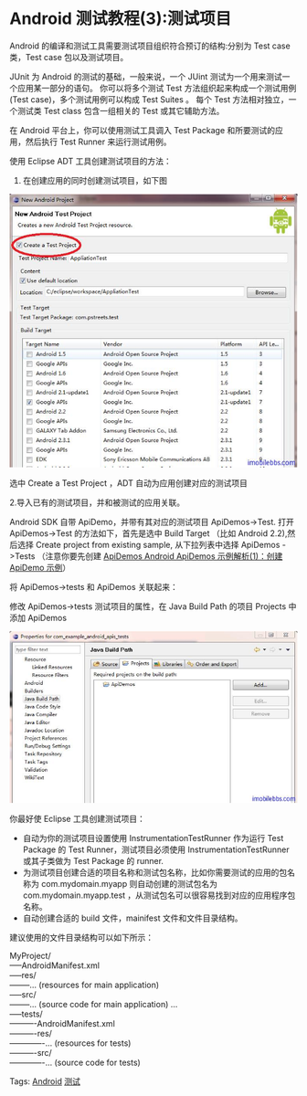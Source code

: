 # Android 测试教程(3):测试项目

Android 的编译和测试工具需要测试项目组织符合预订的结构:分别为 Test case 类，Test case 包以及测试项目。

JUnit 为 Android 的测试的基础，一般来说，一个 JUint 测试为一个用来测试一个应用某一部分的语句。 你可以将多个测试 Test 方法组织起来构成一个测试用例(Test case)，多个测试用例可以构成 Test Suites 。 每个 Test 方法相对独立，一个测试类 Test class 包含一组相关的 Test 或其它辅助方法。

在 Android 平台上，你可以使用测试工具调入 Test Package 和所要测试的应用，然后执行 Test Runner 来运行测试用例。

使用 Eclipse ADT 工具创建测试项目的方法：

1. 在创建应用的同时创建测试项目，如下图

![picture3.1](images/3.1.jpg)

选中 Create a Test Project ，ADT 自动为应用创建对应的测试项目

2.导入已有的测试项目，并和被测试的应用关联。

Android SDK 自带 ApiDemo，并带有其对应的测试项目 ApiDemos->Test. 打开 ApiDemos->Test 的方法如下，首先是选中 Build Target （比如 Android 2.2),然后选择 Create project from existing sample, 从下拉列表中选择 ApiDemos ->Tests （注意你要先创建 [ApiDemos Android ApiDemos 示例解析(1)：创建 ApiDemo 示例](http://www.imobilebbs.com/wordpress/?p=1037)）

将 ApiDemos->tests 和 ApiDemos 关联起来：

修改 ApiDemos->tests 测试项目的属性，在 Java Build Path 的项目 Projects 中添加 ApiDemos

![picture3.2](images/3.2.jpg)

你最好使 Eclipse 工具创建测试项目：

- 自动为你的测试项目设置使用 InstrumentationTestRunner 作为运行 Test Package 的 Test Runner，测试项目必须使用 InstrumentationTestRunner 或其子类做为 Test Package 的 runner.
- 为测试项目创建合适的项目名称和测试包名称，比如你需要测试的应用的包名称为 com.mydomain.myapp 则自动创建的测试包名为 com.mydomain.myapp.test ，从测试包名可以很容易找到对应的应用程序包名称。
- 自动创建合适的 build 文件，mainifest 文件和文件目录结构。

建议使用的文件目录结构可以如下所示：

MyProject/  
—–AndroidManifest.xml  
—–res/  
——–… (resources for main application)  
—–src/  
——–… (source code for main application) …  
—–tests/  
———-AndroidManifest.xml  
———-res/  
————-… (resources for tests)  
———-src/  
————-… (source code for tests)  

Tags: [Android](http://www.imobilebbs.com/wordpress/archives/tag/android) [测试](http://www.imobilebbs.com/wordpress/archives/tag/%e6%b5%8b%e8%af%95)